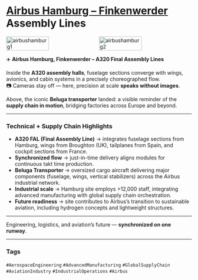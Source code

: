 # [Airbus Hamburg – Finkenwerder](https://werksfuehrung.de/en/aerospace/airbus-factory-tour/airbus-hamburg-1) Assembly Lines

<div style="display:flex;flex-wrap:wrap;gap:10px">
  <img src="/alvin-site/JPG_VID/PXL_20221020_103504320.jpg?v=3" alt="airbushamburg1" width="48%">
  <img src="/alvin-site/JPG_VID/PXL_20230605_162150373.MP.jpg?v=3" alt="airbushamburg2" width="48%">
</div>

✈️ **Airbus Hamburg, Finkenwerder – A320 Final Assembly Lines**  

Inside the **A320 assembly halls**, fuselage sections converge with wings, avionics, and cabin systems in a precisely choreographed flow.  
📷 Cameras stay off — here, precision at scale **speaks without images**.  

Above, the iconic **Beluga transporter** landed: a visible reminder of the **supply chain in motion**, bridging factories across Europe and beyond.  

---

### Technical + Supply Chain Highlights
- **A320 FAL (Final Assembly Line)** → integrates fuselage sections from Hamburg, wings from Broughton (UK), tailplanes from Spain, and cockpit sections from France.  
- **Synchronized flow** → just-in-time delivery aligns modules for continuous takt time production.  
- **Beluga Transporter** → oversized cargo aircraft delivering major components (fuselage, wings, vertical stabilizers) across the Airbus industrial network.  
- **Industrial scale** → Hamburg site employs >12,000 staff, integrating advanced manufacturing with global supply chain orchestration.  
- **Future readiness** → site contributes to Airbus’s transition to sustainable aviation, including hydrogen concepts and lightweight structures.  

---

Engineering, logistics, and aviation’s future — **synchronized on one runway**.  

---

### Tags  
`#AerospaceEngineering` `#AdvancedManufacturing` `#GlobalSupplyChain` `#AviationIndustry` `#IndustrialOperations` `#Airbus`

